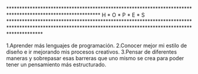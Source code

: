 *********************************************************************************************************** H * O * P * E * S ************************************************************************************************************************************************************

1.Aprender más lenguajes de programación.
2.Conocer mejor mi estilo de diseño e ir mejorando mis procesos creativos.
3.Pensar de diferentes maneras y sobrepasar esas barreras que uno mismo se crea para poder tener un pensamiento más estructurado.
